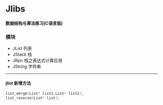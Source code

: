 # Jlibs
#### 数据结构与算法练习(C语言版)

### 模块
- JList 列表
- JStack 栈
- JRpn 栈之表达式计算应用
- JString 字符串

---
#### jlist 新增方法
```c
list_merge(List* list1,List* list2);
list_reverse(List* list);
```
